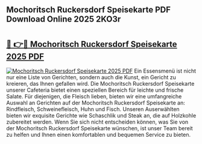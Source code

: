 ## Mochoritsch Ruckersdorf Speisekarte PDF Download Online 2025 2KO3r

# <h2><a href="http://gcc8wg.nevu.top/?p=Mochoritsch+Ruckersdorf+Speisekarte">🔗 👉🔴 Mochoritsch Ruckersdorf Speisekarte 2025 PDF</a></h2>

[![Mochoritsch Ruckersdorf Speisekarte 2025 PDF](https://i.imgur.com/dBaPXMq.png)](http://gcc8wg.nevu.top/?p=Mochoritsch+Ruckersdorf+Speisekarte)
Ein Essensmenü ist nicht nur eine Liste von Gerichten, sondern auch die Kunst, ein Gericht zu kreieren, das Ihnen gefallen wird. Die Mochoritsch Ruckersdorf Speisekarte unserer Cafeteria bietet einen speziellen Bereich für leichte und frische Salate. Für diejenigen, die Fleisch lieben, bieten wir eine umfangreiche Auswahl an Gerichten auf der Mochoritsch Ruckersdorf Speisekarte an: Rindfleisch, Schweinefleisch, Huhn und Fisch. Unseren Auserwählten bieten wir exquisite Gerichte wie Schaschlik und Steak an, die auf Holzkohle zubereitet werden. Wenn Sie sich nicht entscheiden können, was Sie von der Mochoritsch Ruckersdorf Speisekarte wünschen, ist unser Team bereit zu helfen und Ihnen einen komfortablen und bequemen Service zu bieten.
